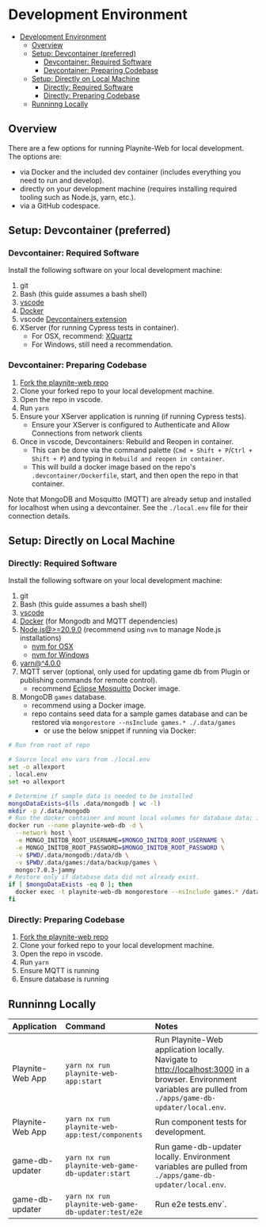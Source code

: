 # Development Environment

- [Development Environment](#development-environment)
  - [Overview](#overview)
  - [Setup: Devcontainer (preferred)](#setup-devcontainer-preferred)
    - [Devcontainer: Required Software](#devcontainer-required-software)
    - [Devcontainer: Preparing Codebase](#devcontainer-preparing-codebase)
  - [Setup: Directly on Local Machine](#setup-directly-on-local-machine)
    - [Directly: Required Software](#directly-required-software)
    - [Directly: Preparing Codebase](#directly-preparing-codebase)
  - [Runninng Locally](#runninng-locally)

## Overview

There are a few options for running Playnite-Web for local development. The options are:

- via Docker and the included dev container (includes everything you need to run and develop).
- directly on your development machine (requires installing required tooling such as Node.js, yarn, etc.).
- via a GitHub codespace.

## Setup: Devcontainer (preferred)

### Devcontainer: Required Software

Install the following software on your local development machine:

1. git
2. Bash (this guide assumes a bash shell)
3. [vscode](https://code.visualstudio.com/Download)
4. [Docker](https://www.docker.com/products/docker-desktop/)
5. vscode [Devcontainers extension](https://marketplace.visualstudio.com/items?itemName=ms-vscode-remote.remote-containers)
6. XServer (for running Cypress tests in container).
   - For OSX, recommend: [XQuartz](https://www.bing.com/ck/a?!&&p=c21da4f99329c03fJmltdHM9MTcxODg0MTYwMCZpZ3VpZD0zOTJjZTBlOC1iMzRjLTY3Y2MtMDU4NC1mM2NkYjI2MDY2NjUmaW5zaWQ9NTIyNw&ptn=3&ver=2&hsh=3&fclid=392ce0e8-b34c-67cc-0584-f3cdb2606665&psq=xquartz+&u=a1aHR0cHM6Ly93d3cueHF1YXJ0ei5vcmcv&ntb=1)
   - For Windows, still need a recommendation.

### Devcontainer: Preparing Codebase

1. [Fork the playnite-web repo](https://github.com/andrew-codes/playnite-web/fork)
2. Clone your forked repo to your local development machine.
3. Open the repo in vscode.
4. Run `yarn`
5. Ensure your XServer application is running (if running Cypress tests).
   - Ensure your XServer is configured to Authenticate and Allow Connections from network clients
6. Once in vscode, Devcontainers: Rebuild and Reopen in container.
   - This can be done via the command palette (`Cmd + Shift + P`/`Ctrl + Shift + P`) and typing in `Rebuild and reopen in container`.
   - This will build a docker image based on the repo's `.devcontainer/Dockerfile`, start, and then open the repo in that container.

Note that MongoDB and Mosquitto (MQTT) are already setup and installed for localhost when using a devcontainer. See the `./local.env` file for their connection details.

## Setup: Directly on Local Machine

### Directly: Required Software

Install the following software on your local development machine:

1. git
2. Bash (this guide assumes a bash shell)
3. [vscode](https://code.visualstudio.com/Download)
4. [Docker](https://www.docker.com/products/docker-desktop/) (for Mongodb and MQTT dependencies)
5. [Node.js@>=20.9.0](https://nodejs.org/en/download/package-manager) (recommend using `nvm` to manage Node.js installations)
   - [nvm for OSX](https://github.com/nvm-sh/nvm)
   - [nvm for Windows](https://github.com/coreybutler/nvm-windows)
6. [yarn@^4.0.0](https://yarnpkg.com/getting-started)
7. MQTT server (optional, only used for updating game db from Plugin or publishing commands for remote control).
   - recommend [Eclipse Mosquitto](https://mosquitto.org/) Docker image.
8. MongoDB `games` database.
   - recommend using a Docker image.
   - repo contains seed data for a sample games database and can be restored via `mongorestore --nsInclude games.* ./.data/games`
     - or use the below snippet if running via Docker:

```bash
# Run from root of repo

# Source local env vars from ./local.env
set -o allexport
. local.env
set +o allexport

# Determine if sample data is needed to be installed
mongoDataExists=$(ls .data/mongodb | wc -l)
mkdir -p /.data/mongodb
# Run the docker container and mount local volumes for database data; including backup to restore.
docker run --name playnite-web-db -d \
  --network host \
  -e MONGO_INITDB_ROOT_USERNAME=$MONGO_INITDB_ROOT_USERNAME \
  -e MONGO_INITDB_ROOT_PASSWORD=$MONGO_INITDB_ROOT_PASSWORD \
  -v $PWD/.data/mongodb:/data/db \
  -v $PWD/.data/games:/data/backup/games \
  mongo:7.0.3-jammy
# Restore only if database data did not already exist.
if [ $mongoDataExists -eq 0 ]; then
  docker exec -t playnite-web-db mongorestore --nsInclude games.* /data/backup
fi
```

### Directly: Preparing Codebase

1. [Fork the playnite-web repo](https://github.com/andrew-codes/playnite-web/fork)
2. Clone your forked repo to your local development machine.
3. Open the repo in vscode.
4. Run `yarn`
5. Ensure MQTT is running
6. Ensure database is running

## Runninng Locally

| Application      | Command                                             | Notes                                                                                                                                                                                    |
| :--------------- | :-------------------------------------------------- | :--------------------------------------------------------------------------------------------------------------------------------------------------------------------------------------- |
| Playnite-Web App | `yarn nx run playnite-web-app:start`                | Run Playnite-Web application locally. Navigate to [http://localhost:3000](http://localhost:3000) in a browser. Environment variables are pulled from `./apps/game-db-updater/local.env`. |
| Playnite-Web App | `yarn nx run playnite-web-app:test/components`      | Run component tests for development.                                                                                                                                                     |
| game-db-updater  | `yarn nx run playnite-web-game-db-updater:start`    | Run game-db-updater locally. Environment variables are pulled from `./apps/game-db-updater/local.env`.                                                                                   |
| game-db-updater  | `yarn nx run playnite-web-game-db-updater:test/e2e` | Run e2e tests.env`.                                                                                                                                                                      |
